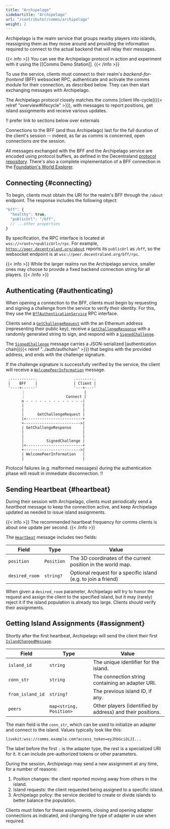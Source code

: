 ```yaml
---
title: "Archipelago"
sidebartitle: "Archipelago"
url: "/contributor/comms/archipelago"
weight: 2
---
```


Archipelago is the realm service that groups nearby players into islands, reassigning them as they move around and providing the information required to connect to the actual backend that will relay their messages.

{{< info >}}
You can see the Archipelago protocol in action and experiment with it using the [[Comms Demo Station]].
{{< /info >}}

To use the service, clients must connect to their realm's _backend-for-frontend_ (BFF) websocket RPC, authenticate and activate the comms module for their connection, as described below. They can then start exchanging messages with Archipelago.

The Archipelago protocol closely matches the comms [client life-cycle]({{< relref "overview#lifecycle" >}}), with messages to report positions, get island assignments and receive various updates.

!! prefer link to sections below over externals

Connections to the BFF (and thus Archipelago) last for the full duration of the client's session -- indeed, as far as comms is concerned, open connections _are_ the session.

All messages exchanged with the BFF and the Archipelago service are encoded using protocol buffers, as defined in the Decentraland [protocol repository](https://github.com/decentraland/protocol). There's also a complete implementation of a BFF connection in the [Foundation's World Explorer](https://github.com/decentraland/unity-renderer/blob/d19577b762db71144bc402c3af0fb599685276b8/browser-interface/packages/shared/realm/connections/BFFConnection.ts).


## Connecting {#connecting}

To begin, clients must obtain the URI for the realm's BFF through the `/about` endpoint. The response includes the following object:

```js
"bff": {
  "healthy": true,
  "publicUrl": "/bff",
  // ...other properties
}
```

By specification, the RPC interface is located at `wss://<root>/<publicUrl>/rpc`. For example, [`https://peer.decentraland.org/about`](https://peer.decentraland.org/about) reports its `publicUrl` as `/bff`, so the websocket endpoint is at `wss://peer.decentraland.org/bff/rpc`.

{{< info >}}
While the larger realms run the Archipelago service, smaller ones may choose to provide a fixed backend connection string for all players.
{{< /info >}}

<!-- !! fixed adapters -->

## Authenticating {#authenticating}

When opening a connection to the BFF, clients must begin by requesting and signing a challenge from the service to verify their identity. For this, they use the [`BffAuthenticationService`][BffAuthenticationService] RPC interface.

Clients send a [`GetChallengeRequest`][GetChallengeRequest] with the an Ethereum address (representing their public key), receive a [`GetChallengeResponse`][GetChallengeResponse] with a randomly generated string to sign, and respond with a [`SignedChallenge`][SignedChallenge].

The [`SignedChallenge`][SignedChallenge] message carries a JSON-serialized [authentication chain]({{< relref "../auth/authchain" >}}) that begins with the provided address, and ends with the challenge signature.

If the challenge signature is successfully verified by the service, the client will receive a [`WelcomePeerInformation`][WelcomePeerInformation] message.


```goat
 .-----------.                .--------.                                                            
 |    BFF    |                | Client |
 '----+------'                '---+----'
       ⋮                          |
       ⋮                  Connect |
       o - - - - - - - - - - - - -|
       |                          |
       |                          |
       |      GetChallengeRequest |
       |<-------------------------+
       +------------------------->|
       | GetChallengeResponse     |
       |                          |
       |                          |
       |          SignedChallenge |
       |<-------------------------+
       +------------------------->|
       | WelcomePeerInformation   |
       |                          |
```

Protocol failures (e.g. malformed messages) during the authentication phase will result in immediate disconnection. !!


## Sending Heartbeat {#heartbeat}

During their session with Archipelago, clients must periodically send a _heartbeat_ message to keep
the connection active, and keep Archipelago updated as needed to issue island assignments.

{{< info >}}
The recommended heartbeat frequency for comms clients is about one update per second.
{{< /info >}}

The [`Heartbeat`][Heartbeat] message includes two fields:

| Field | Type | Value
| ----- | --- | --- |
| `position` | `Position` | The 3D coordinates of the current position in the world map.
| `desired_room` | `string?` | Optional request for a specific island (e.g. to join a friend)


When given a `desired_room` parameter, Archipelago will try to honor the request and assign the
client to the specified island, but it may (rarely) reject it if the island population is already too large. Clients should verify their assignments.


## Getting Island Assignments {#assignment}

Shortly after the first heartbeat, Archipelago will send the client their first [`IslandChangedMessage`][IslandChangedMessage].

| Field | Type | Value
| ----- | --- | --- |
| `island_id` | `string` | The unique identifier for the island.
| `conn_str` | `string` | The connection string containing an adapter URI.
| `from_island_id` | `string?` | The previous island ID, if any.
| `peers` | `map<string, Position>` | Other players (identified by address) and their positions.


The main field is the `conn_str`, which can be used to initialize an adapter and connect to the island. Values typically look like this:

```
livekit:wss://comms.example.com?access_token=eyJhbGciOiJI...
```

The label before the first `:` is the adapter type, the rest is a specialized URI for it. It can include pre-authorized tokens or other parameters.

During the session, Archipelago may send a new assignment at any time, for a number of reasons:

1. Position changes: the client reported moving away from others in the island.
2. Island requests: the client requested being assigned to a specific island.
3. Archipelago policy: the service decided to create or divide islands to better balance the population.

Clients must listen for these assignments, closing and opening adapter connections as indicated, and
changing the type of adapter in use when required.


[SignedChallenge]: https://github.com/decentraland/protocol/blob/c48ea0aa00d8173084571552463a6a05a7f49636/proto/decentraland/bff/authentication_service.proto#L13
[WelcomePeerInformation]: https://github.com/decentraland/protocol/blob/e877adcab9411b13be327b1f314d04994098246a/proto/decentraland/bff/authentication_service.proto#L17
[GetChallengeRequest]: https://github.com/decentraland/protocol/blob/e877adcab9411b13be327b1f314d04994098246a/proto/decentraland/bff/authentication_service.proto#L4
[GetChallengeResponse]: https://github.com/decentraland/protocol/blob/e877adcab9411b13be327b1f314d04994098246a/proto/decentraland/bff/authentication_service.proto#L8
[BffAuthenticationService]: https://github.com/decentraland/protocol/blob/e877adcab9411b13be327b1f314d04994098246a/proto/decentraland/bff/authentication_service.proto#L24
[Heartbeat]: https://github.com/decentraland/protocol/blob/c48ea0aa00d8173084571552463a6a05a7f49636/proto/decentraland/kernel/comms/v3/archipelago.proto#L62
[IslandChangedMessage]: https://github.com/decentraland/protocol/blob/c48ea0aa00d8173084571552463a6a05a7f49636/proto/decentraland/kernel/comms/v3/archipelago.proto#L17